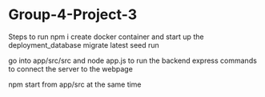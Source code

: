 # Group-4-Project-3

Steps to run
npm i
create docker container and start up the deployment_database
migrate latest
seed run

go into app/src/src and node app.js to run the backend express commands to connect the server to the webpage

npm start from app/src at the same time